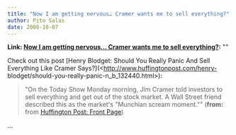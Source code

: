 ```yaml
---
title: "Now I am getting nervous… Cramer wants me to sell everything?"
author: Pito Salas
date: 2008-10-07
---
```


**Link: [Now I am getting nervous… Cramer wants me to sell everything?](None):** ""

Check out this post [Henry Blodget: Should You Really Panic And Sell
Everything Like Cramer Says?](<http://www.huffingtonpost.com/henry-
blodget/should-you-really-panic-n_b_132440.html>):

> "On the Today Show Monday morning, Jim Cramer told investors to sell
> everything and get out of the stock market. A Wall Street friend described
> this as the market's "Munchian scream moment."" (**from:** from [Huffington
> Post: Front Page](<http://feeds.huffingtonpost.com/FeaturedPosts>))

…


